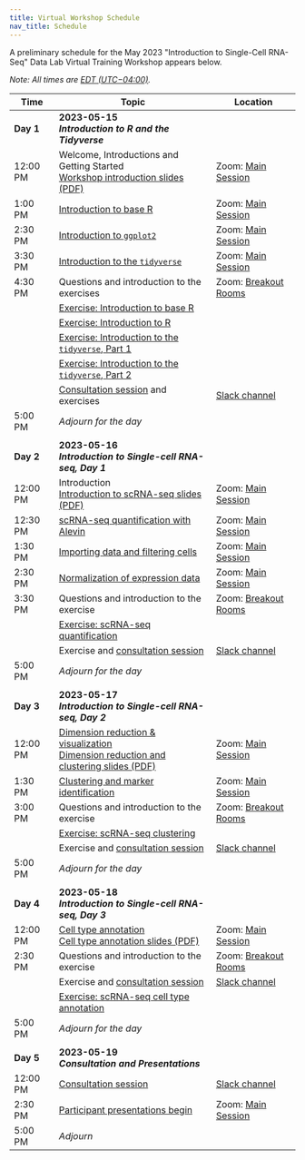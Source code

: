 ```yaml
---
title: Virtual Workshop Schedule
nav_title: Schedule
---
```


A preliminary schedule for the May 2023 "Introduction to Single-Cell RNA-Seq" Data Lab Virtual Training Workshop appears below.


*Note: All times are [EDT (UTC−04:00)](https://www.timeanddate.com/time/zones/edt).*


| Time        | Topic                             | Location |
|-------------|--------------------------------------------|----------------|
| **Day 1**   | **2023-05-15** <br> _**Introduction to R and the Tidyverse**_                 |
| 12:00 PM    | Welcome, Introductions and Getting Started <br> [Workshop introduction slides (PDF)](../slides/2023-05-15_workshop-intro.pdf)  | Zoom: [Main Session](../virtual-setup/zoom-procedures.md#joining-a-zoom-call) |
| 1:00 PM     | [Introduction to base R](https://htmlpreview.github.io/?https://github.com/AlexsLemonade/training-modules/blob/{{site.release_tag}}/intro-to-R-tidyverse/01-intro_to_base_R.nb.html)  | Zoom: [Main Session](../virtual-setup/zoom-procedures.md#joining-a-zoom-call)|
| 2:30 PM     | [Introduction to `ggplot2`](https://htmlpreview.github.io/?https://github.com/AlexsLemonade/training-modules/blob/{{site.release_tag}}/intro-to-R-tidyverse/02-intro_to_ggplot2.nb.html) | Zoom: [Main Session](../virtual-setup/zoom-procedures.md#joining-a-zoom-call) |
| 3:30 PM     | [Introduction to the `tidyverse`](https://htmlpreview.github.io/?https://github.com/AlexsLemonade/training-modules/blob/{{site.release_tag}}/intro-to-R-tidyverse/03-intro_to_tidyverse.nb.html) | Zoom: [Main Session](../virtual-setup/zoom-procedures.md#joining-a-zoom-call) |
| 4:30 PM     | Questions and introduction to the exercises | Zoom: [Breakout Rooms](../virtual-setup/zoom-procedures.md#using-zoom-breakout-rooms) |
|             | [Exercise: Introduction to base R](https://github.com/AlexsLemonade/training-modules/blob/{{site.release_tag}}/intro-to-R-tidyverse/exercise_01-intro_to_base_R.Rmd)  | |
|             | [Exercise: Introduction to R](https://github.com/AlexsLemonade/training-modules/blob/{{site.release_tag}}/intro-to-R-tidyverse/exercise_02-intro_to_R.Rmd)  | |
|             | [Exercise: Introduction to the `tidyverse`, Part 1](https://github.com/AlexsLemonade/training-modules/blob/{{site.release_tag}}/intro-to-R-tidyverse/exercise_03a-intro_to_tidyverse.Rmd)  | |
|             | [Exercise: Introduction to the `tidyverse`, Part 2](https://github.com/AlexsLemonade/training-modules/blob/{{site.release_tag}}/intro-to-R-tidyverse/exercise_03b-intro_to_tidyverse.Rmd)  | |
|             | [Consultation session](workshop-structure.md#consultation-sessions) and exercises | [Slack channel](../virtual-setup/slack-procedures.md#general-use) |
| 5:00  PM    | *Adjourn for the day*             |
| | |         |
| **Day 2**   | **2023-05-16**  <br> _**Introduction to Single-cell RNA-seq, Day 1**_ |
| 12:00 PM    | Introduction <br> [Introduction to scRNA-seq slides (PDF)](../slides/2023-05-16_Intro_to_scRNA-seq.pdf) | Zoom: [Main Session](../virtual-setup/zoom-procedures.md#joining-a-zoom-call) |
| 12:30 PM    | [scRNA-seq quantification with Alevin](https://htmlpreview.github.io/?https://github.com/AlexsLemonade/training-modules/blob/{{site.release_tag}}/scRNA-seq/01-scRNA_quant_qc.nb.html) | Zoom: [Main Session](../virtual-setup/zoom-procedures.md#joining-a-zoom-call)|
| 1:30 PM     | [Importing data and filtering cells](https://htmlpreview.github.io/?https://github.com/AlexsLemonade/training-modules/blob/{{site.release_tag}}/scRNA-seq/02-filtering_scRNA.nb.html) | Zoom: [Main Session](../virtual-setup/zoom-procedures.md#joining-a-zoom-call) |
| 2:30 PM     | [Normalization of expression data](https://htmlpreview.github.io/?https://github.com/AlexsLemonade/training-modules/blob/{{site.release_tag}}/scRNA-seq/03-normalizing_scRNA.nb.html) | Zoom: [Main Session](../virtual-setup/zoom-procedures.md#joining-a-zoom-call) |
| 3:30 PM     | Questions and introduction to the exercise | Zoom: [Breakout Rooms](../virtual-setup/zoom-procedures.md#using-zoom-breakout-rooms) |
|             | [Exercise: scRNA-seq quantification](https://github.com/AlexsLemonade/training-modules/blob/{{site.release_tag}}/scRNA-seq/exercise_01-scrna_quant.Rmd) | |
|             | Exercise and [consultation session](workshop-structure.md#consultation-sessions) | [Slack channel](../virtual-setup/slack-procedures.md#general-use) |
| 5:00  PM    | *Adjourn for the day*             |
| | |         |
| **Day 3**   | **2023-05-17**  <br> _**Introduction to Single-cell RNA-seq, Day 2**_ |
| 12:00 PM    | [Dimension reduction & visualization](https://htmlpreview.github.io/?https://github.com/AlexsLemonade/training-modules/blob/{{site.release_tag}}/scRNA-seq/04-dimension_reduction_scRNA.nb.html) <br> [Dimension reduction and clustering slides (PDF)](../slides/2023-05-17_dimension_reduction_clustering.pdf) | Zoom: [Main Session](../virtual-setup/zoom-procedures.md#joining-a-zoom-call)|
| 1:30 PM     | [Clustering and marker identification](https://htmlpreview.github.io/?https://github.com/AlexsLemonade/training-modules/blob/{{site.release_tag}}/scRNA-seq/05-clustering_markers_scRNA.nb.html) | Zoom: [Main Session](../virtual-setup/zoom-procedures.md#joining-a-zoom-call) |
| 3:00 PM     | Questions and introduction to the exercise | Zoom: [Breakout Rooms](../virtual-setup/zoom-procedures.md#using-zoom-breakout-rooms) |
|             | [Exercise: scRNA-seq clustering](https://github.com/AlexsLemonade/training-modules/blob/{{site.release_tag}}/scRNA-seq/exercise_02-scrna_clustering.Rmd) | |
|             | Exercise and [consultation session](workshop-structure.md#consultation-sessions) | [Slack channel](../virtual-setup/slack-procedures.md#general-use) |
| 5:00  PM    | *Adjourn for the day*             |
| | |    |
| **Day 4**   | **2023-05-18**  <br> _**Introduction to Single-cell RNA-seq, Day 3**_ | |
| 12:00 PM    | [Cell type annotation](https://htmlpreview.github.io/?https://github.com/AlexsLemonade/training-modules/blob/{{site.release_tag}}/scRNA-seq/06-celltype_annotation.nb.html) <br> [Cell type annotation slides (PDF)](../slides/2023-05-18_cell_type_annotation.pdf) | Zoom: [Main Session](../virtual-setup/zoom-procedures.md#joining-a-zoom-call) |
| 2:30 PM     | Questions and introduction to the exercise | Zoom: [Breakout Rooms](../virtual-setup/zoom-procedures.md#using-zoom-breakout-rooms) |
|             | Exercise and [consultation session](workshop-structure.md#consultation-sessions) | [Slack channel](../virtual-setup/slack-procedures.md#general-use)|
|             | [Exercise: scRNA-seq cell type annotation](https://github.com/AlexsLemonade/training-modules/blob/{{site.release_tag}}/scRNA-seq/exercise_03-celltype.Rmd) | |
| 5:00  PM    | *Adjourn for the day*             |
| | |
| **Day 5**   | **2023-05-19**  <br> _**Consultation and Presentations**_ |
| 12:00 PM    | [Consultation session](workshop-structure.md#consultation-sessions)  | [Slack channel](../virtual-setup/slack-procedures.md#general-use) |
| 2:30 PM     | [Participant presentations begin](workshop-structure.md#presentations) | Zoom: [Main Session](../virtual-setup/zoom-procedures.md#joining-a-zoom-call) |
| 5:00 PM     | *Adjourn*   |
